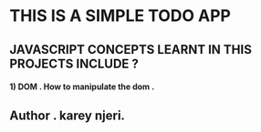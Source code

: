 # THIS IS A SIMPLE TODO APP 
## JAVASCRIPT CONCEPTS LEARNT IN THIS PROJECTS INCLUDE ?
#### 1) DOM . How to manipulate the dom .

## Author . karey njeri.